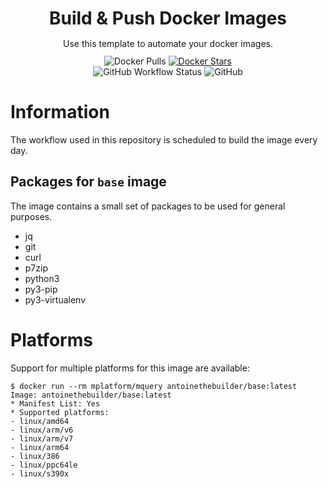 <div align="center">
    <h1 align="center">Build & Push Docker Images</h1>
    <p style="line-height: 10px;">Use this template to automate your docker images.</p>
    <img alt="Docker Pulls" src="https://img.shields.io/docker/pulls/antoinethebuilder/base?style=flat-square">
     <a href="https://hub.docker.com/r/antoinethebuilder/base/"><img src="https://img.shields.io/docker/stars/antoinethebuilder/base.svg?style=flat-square&logo=docker" alt="Docker Stars"></a><br>
     <img alt="GitHub Workflow Status" src="https://img.shields.io/github/workflow/status/antoinethebuilder/build-push-docker/build-push-docker?style=flat-square">
    <img alt="GitHub" src="https://img.shields.io/github/license/antoinethebuilder/build-push-docker?style=flat-square">
</div>


# Information

The workflow used in this repository is scheduled to build the image every day.


## Packages for `base` image
The image contains a small set of packages to be used for general purposes.
- jq 
- git
- curl 
- p7zip
- python3 
- py3-pip 
- py3-virtualenv 

# Platforms
Support for multiple platforms for this image are available:

    $ docker run --rm mplatform/mquery antoinethebuilder/base:latest
    Image: antoinethebuilder/base:latest
    * Manifest List: Yes
    * Supported platforms:
    - linux/amd64
    - linux/arm/v6
    - linux/arm/v7
    - linux/arm64
    - linux/386
    - linux/ppc64le
    - linux/s390x